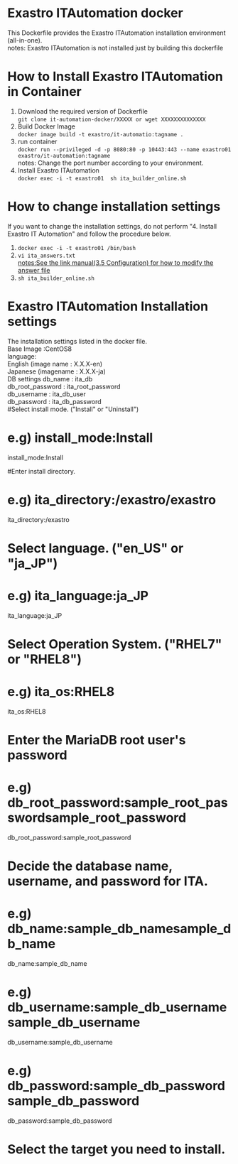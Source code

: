 # Exastro ITAutomation docker
This Dockerfile provides the Exastro ITAutomation installation environment (all-in-one).<br>
notes: Exastro ITAutomation is not installed just by building this dockerfile<br>
# How to Install Exastro ITAutomation in Container
1. Download the required version of Dockerfile<br>
`git clone it-automation-docker/XXXXX or wget XXXXXXXXXXXXXX`<br>
1. Build Docker Image<br>
`docker image build -t exastro/it-automatio:tagname .`<br>
1. run container <br>
`docker run --privileged -d -p 8080:80 -p 10443:443 --name exastro01 exastro/it-automation:tagname`<br>
notes: Change the port number according to your environment.<br>
1. Install Exastro ITAutomation<br>
`docker exec -i -t exastro01  sh ita_builder_online.sh`<br>
# How to change installation settings<br>
If you want to change the installation settings, do not perform "4. Install Exastro IT Automation" and follow the procedure below.
1. `docker exec -i -t exastro01 /bin/bash` <br>
1. `vi ita_answers.txt`<br>
[notes:See the link manual(3.5 Configuration) for how to modify the answer file](https://exastro-suite.github.io/it-automation-docs/asset/Learn/ITA-online-install_en.pdf)<br>
1. `sh ita_builder_online.sh`<br>

# Exastro ITAutomation Installation settings<br>
The installation settings listed in the docker file.<br>
Base Image :CentOS8<br>
language:<br>
English (image name : X.X.X-en)<br>
Japanese (imagename : X.X.X-ja)<br>
DB settings db_name : ita_db<br>
db_root_password : ita_root_password<br>
db_username : ita_db_user<br>
db_password : ita_db_password<br>
#Select install mode. ("Install" or "Uninstall")
# e.g) install_mode:Install
install_mode:Install

#Enter install directory.
# e.g) ita_directory:/exastro/exastro
ita_directory:/exastro

# Select language. ("en_US" or "ja_JP")
# e.g) ita_language:ja_JP
ita_language:ja_JP

# Select Operation System. ("RHEL7" or "RHEL8")
# e.g) ita_os:RHEL8
ita_os:RHEL8

# Enter the MariaDB root user's password
# e.g) db_root_password:sample_root_passwordsample_root_password
db_root_password:sample_root_password

# Decide the database name, username, and password for ITA.
# e.g) db_name:sample_db_namesample_db_name
db_name:sample_db_name
# e.g) db_username:sample_db_usernamesample_db_username
db_username:sample_db_username
# e.g) db_password:sample_db_passwordsample_db_password
db_password:sample_db_password

# Select the target you need to install.
